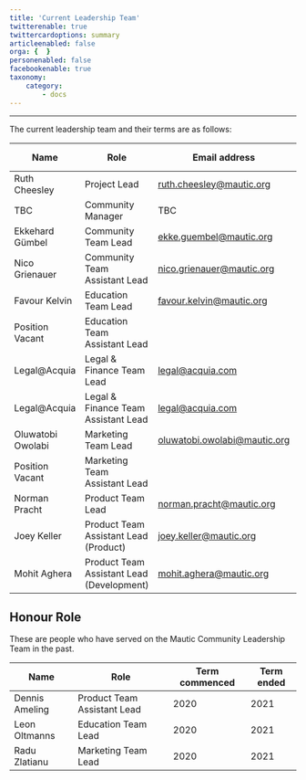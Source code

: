 ```yaml
---
title: 'Current Leadership Team'
twitterenable: true
twittercardoptions: summary
articleenabled: false
orga: {  }
personenabled: false
facebookenable: true
taxonomy:
    category:
        - docs
---
```


---
The current leadership team and their terms are as follows:

| Name      | Role     | Email address | Term commenced | Term ends |
|-----------|--------------------|-----------------------|-----------------|---------------|
| Ruth Cheesley         |  Project Lead                  |  ruth.cheesley@mautic.org                     |  2019              | N/A              |
| TBC | Community Manager | TBC |  | N/A      |
| Ekkehard Gümbel           | Community Team Lead                   | ekke.guembel@mautic.org                      |   2020              |  2023             |
| Nico Grienauer          | Community Team Assistant Lead                   | nico.grienauer@mautic.org                      |  2020               |  2022             |
| Favour Kelvin         | Education Team Lead                   | favour.kelvin@mautic.org                      |   2021              | 2023              |
| Position Vacant         | Education Team Assistant Lead                   |                      |                 |               |
| Legal@Acquia       | Legal & Finance Team Lead                   | legal@acquia.com                     |   N/A              |  N/A             |
| Legal@Acquia         | Legal & Finance Team Assistant Lead                   | legal@acquia.com                      |  N/A               | N/A              |
| Oluwatobi Owolabi        | Marketing Team Lead                  | oluwatobi.owolabi@mautic.org                      |  2021               |   2023            |
| Position Vacant         | Marketing Team Assistant Lead                   |                      |                 |               |
| Norman Pracht         | Product Team Lead                   | norman.pracht@mautic.org                      |  2020               |   2023            |
| Joey Keller      | Product Team Assistant Lead (Product)                  | joey.keller@mautic.org                      |  2021               |  2023             |
| Mohit Aghera     | Product Team Assistant Lead (Development)                  | mohit.aghera@mautic.org                      | 2021                | 2023              |

## Honour Role

These are people who have served on the Mautic Community Leadership Team in the past.

| Name      | Role     | Term commenced | Term ended |
|-----------|--------------------|-----------------|---------------|
| Dennis Ameling         | Product Team Assistant Lead                   | 2020                 | 2021              |
| Leon Oltmanns         | Education Team Lead                   |  2020               |   2021            |
| Radu Zlatianu         | Marketing Team Lead                   |  2020               |   2021            |
